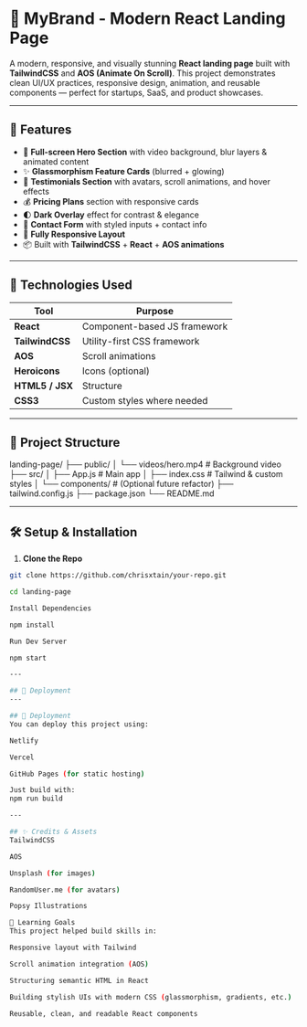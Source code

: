 # 🚀 MyBrand - Modern React Landing Page

A modern, responsive, and visually stunning **React landing page** built with **TailwindCSS** and **AOS (Animate On Scroll)**. This project demonstrates clean UI/UX practices, responsive design, animation, and reusable components — perfect for startups, SaaS, and product showcases.

---

## 🧩 Features

- 🎨 **Full-screen Hero Section** with video background, blur layers & animated content
- ✨ **Glassmorphism Feature Cards** (blurred + glowing)
- 🧍 **Testimonials Section** with avatars, scroll animations, and hover effects
- 💰 **Pricing Plans** section with responsive cards
- 🌓 **Dark Overlay** effect for contrast & elegance
- 📩 **Contact Form** with styled inputs + contact info
- 📱 **Fully Responsive Layout**
- 📦 Built with **TailwindCSS** + **React** + **AOS animations**

---

## 🔧 Technologies Used

| Tool            | Purpose                      |
| --------------- | ---------------------------- |
| **React**       | Component-based JS framework |
| **TailwindCSS** | Utility-first CSS framework  |
| **AOS**         | Scroll animations            |
| **Heroicons**   | Icons (optional)             |
| **HTML5 / JSX** | Structure                    |
| **CSS3**        | Custom styles where needed   |

---

## 📂 Project Structure

landing-page/ ├── public/ │ └── videos/hero.mp4 # Background video ├── src/ │ ├── App.js # Main app │ ├── index.css # Tailwind & custom styles │ └── components/ # (Optional future refactor) ├── tailwind.config.js ├── package.json └── README.md

---

## 🛠️ Setup & Installation

1. **Clone the Repo**

```bash
git clone https://github.com/chrisxtain/your-repo.git

cd landing-page

Install Dependencies

npm install

Run Dev Server

npm start

---

## 🧪 Deployment
---

## 🧪 Deployment
You can deploy this project using:

Netlify

Vercel

GitHub Pages (for static hosting)

Just build with:
npm run build

---

## ✨ Credits & Assets
TailwindCSS

AOS

Unsplash (for images)

RandomUser.me (for avatars)

Popsy Illustrations

🧠 Learning Goals
This project helped build skills in:

Responsive layout with Tailwind

Scroll animation integration (AOS)

Structuring semantic HTML in React

Building stylish UIs with modern CSS (glassmorphism, gradients, etc.)

Reusable, clean, and readable React components
```
